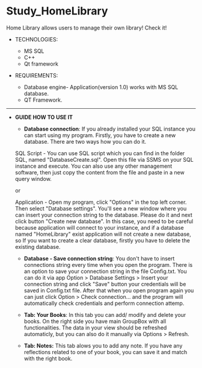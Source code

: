 # Study_HomeLibrary

Home Library allows users to manage their own library! Check it!

- TECHNOLOGIES:
  - MS SQL
  - C++
  - Qt framework


- REQUIREMENTS:

	- Database engine- Application(version 1.0) works with MS SQL database.
	- QT Framework.
-------------------------------------------------------------------------	

- **GUIDE HOW TO USE IT**

	- **Database connection**:
	If you already installed your SQL instance you can start using my program. Firstly, you have to create a new database. There are two ways how you can do it. 

	SQL Script - You can use SQL script which you can find in the folder SQL, named "DatabaseCreate.sql". Open this file via SSMS on your SQL instance and execute. You can also use any other management software, then just copy the content from the file and paste in a new query window.

	or 

	Application - Open my program, click "Options" in the top left corner. Then select "Database settings". You'll see a new window where you can insert your connection string to the database. Please do it and next click button "Create new database". In this case, you need to be careful because application will connect to your instance, and if a database named "HomeLibrary" exist application will not create a new database, so If you want to create a clear database, firstly you have to delete the existing database. 


	- **Database - Save connection string**:
	You don't have to insert connections string every time when you open the program. There is an option to save your connection string in the file Config.txt. You can do it via app Option > Database Settings > Insert your connection string and click "Save" button your credentials will be saved in Config.txt file. After that when you open program again you can just click Option > Check connection... and the program will automatically check credentials and perform connection attemp.

	- **Tab: Your Books**:
	In this tab you can add/ modify and delete your books. On the right side you have main GroupBox with all functionalities. The data in your view should be refreshed automaticly, but you can also do it manually via Options > Refresh.
	
	- **Tab: Notes:**
	This tab alows you to add any note. If you have any reflections related to one of your book, you can save it and match with the right book.  



